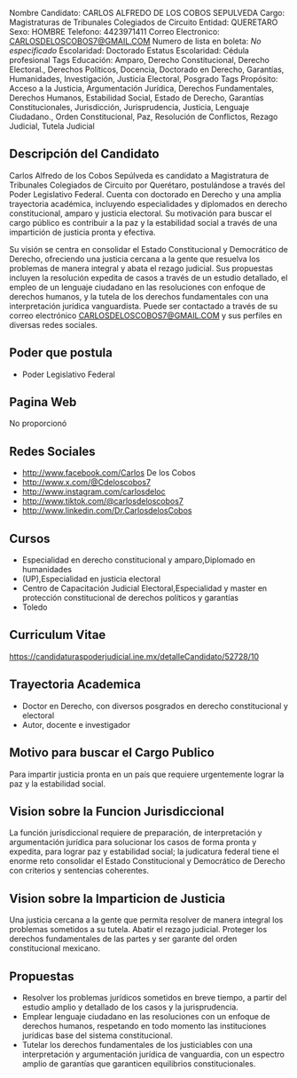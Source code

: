 Nombre Candidato: CARLOS ALFREDO DE LOS COBOS SEPULVEDA
Cargo: Magistraturas de Tribunales Colegiados de Circuito
Entidad: QUERETARO
Sexo: HOMBRE
Telefono: 4423971411
Correo Electronico: CARLOSDELOSCOBOS7@GMAIL.COM
Numero de lista en boleta: *No especificado*
Escolaridad: Doctorado
Estatus Escolaridad: Cédula profesional
Tags Educación: Amparo, Derecho Constitucional, Derecho Electoral., Derechos Políticos, Docencia, Doctorado en Derecho, Garantías, Humanidades, Investigación, Justicia Electoral, Posgrado
Tags Propósito: Acceso a la Justicia, Argumentación Jurídica, Derechos Fundamentales, Derechos Humanos, Estabilidad Social, Estado de Derecho, Garantías Constitucionales, Jurisdicción, Jurisprudencia, Justicia, Lenguaje Ciudadano., Orden Constitucional, Paz, Resolución de Conflictos, Rezago Judicial, Tutela Judicial


## Descripción del Candidato 

Carlos Alfredo de los Cobos Sepúlveda es candidato a Magistratura de Tribunales Colegiados de Circuito por Querétaro, postulándose a través del Poder Legislativo Federal. Cuenta con doctorado en Derecho y una amplia trayectoria académica, incluyendo especialidades y diplomados en derecho constitucional, amparo y justicia electoral. Su motivación para buscar el cargo público es contribuir a la paz y la estabilidad social a través de una impartición de justicia pronta y efectiva.

Su visión se centra en consolidar el Estado Constitucional y Democrático de Derecho, ofreciendo una justicia cercana a la gente que resuelva los problemas de manera integral y abata el rezago judicial. Sus propuestas incluyen la resolución expedita de casos a través de un estudio detallado, el empleo de un lenguaje ciudadano en las resoluciones con enfoque de derechos humanos, y la tutela de los derechos fundamentales con una interpretación jurídica vanguardista.  Puede ser contactado a través de su correo electrónico CARLOSDELOSCOBOS7@GMAIL.COM y sus perfiles en diversas redes sociales.


## Poder que postula

- Poder Legislativo Federal


## Pagina Web

No proporcionó


## Redes Sociales

- http://www.facebook.com/Carlos De los Cobos
- http://www.x.com/@Cdeloscobos7
- http://www.instagram.com/carlosdeloc
- http://www.tiktok.com/@carlosdeloscobos7
- http://www.linkedin.com/Dr.CarlosdelosCobos


## Cursos

- Especialidad en derecho constitucional y amparo,Diplomado en humanidades
- (UP),Especialidad en justicia electoral
- Centro de Capacitación Judicial Electoral,Especialidad y master en protección constitucional de derechos políticos y garantías
- Toledo


## Curriculum Vitae

https://candidaturaspoderjudicial.ine.mx/detalleCandidato/52728/10


## Trayectoria Academica

- Doctor en Derecho, con diversos posgrados en derecho constitucional y electoral
- Autor, docente e investigador


## Motivo para buscar el Cargo Publico

Para impartir justicia pronta en un país que requiere urgentemente lograr la paz y la estabilidad social.


## Vision sobre la Funcion Jurisdiccional

La función jurisdiccional requiere de preparación, de interpretación y argumentación jurídica para solucionar los casos de forma pronta y expedita, para lograr paz y estabilidad social; la judicatura federal tiene el enorme reto consolidar el Estado Constitucional y Democrático de Derecho con criterios y sentencias coherentes.


## Vision sobre la Imparticion de Justicia

Una justicia cercana a la gente que permita resolver de manera integral los problemas sometidos a su tutela. Abatir el rezago judicial. Proteger los derechos fundamentales de las partes y ser garante del orden constitucional mexicano.


## Propuestas

- Resolver los problemas jurídicos sometidos en breve tiempo, a partir del estudio amplio y detallado de los casos y la jurisprudencia.
- Emplear lenguaje ciudadano en las resoluciones con un enfoque de derechos humanos, respetando en todo momento las instituciones jurídicas base del sistema constitucional.
- Tutelar los derechos fundamentales de los justiciables con una interpretación y argumentación jurídica de vanguardia, con un espectro amplio de garantías que garanticen equilibrios constitucionales.


